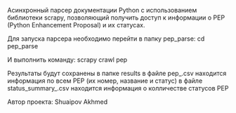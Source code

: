 Асинхронный парсер документации Python с использованием библиотеки scrapy, позволяющий получить доступ к информации о PEP (Python Enhancement Proposal) и их статусах.

Для запуска парсера необходимо перейти в папку pep_parse:
cd pep_parse

И выполнить команду:
scrapy crawl pep 

Результаты будут сохранены в папке results
в файле pep_.csv находится информация по всем PEP (их номер, название и статус)
в файле status_summary_.csv находится информация о колличестве статусов PEP

Автор проекта:
Shuaipov Akhmed